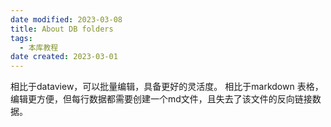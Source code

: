 ```yaml
---
date modified: 2023-03-08
title: About DB folders
tags:
  - 本库教程
date created: 2023-03-01
---
```


相比于dataview，可以批量编辑，具备更好的灵活度。
相比于markdown 表格，编辑更方便，但每行数据都需要创建一个md文件，且失去了该文件的反向链接数据。
